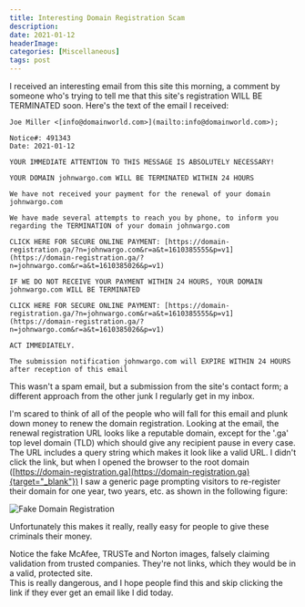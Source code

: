 ```yaml
---
title: Interesting Domain Registration Scam
description: 
date: 2021-01-12
headerImage: 
categories: [Miscellaneous]
tags: post
---
```


I received an interesting email from this site this morning, a comment by someone who's trying to tell me that this site's registration WILL BE TERMINATED soon. Here's the text of the email I received:

```text
Joe Miller <[info@domainworld.com>](mailto:info@domainworld.com>);

Notice#: 491343  
Date: 2021-01-12

YOUR IMMEDIATE ATTENTION TO THIS MESSAGE IS ABSOLUTELY NECESSARY!

YOUR DOMAIN johnwargo.com WILL BE TERMINATED WITHIN 24 HOURS

We have not received your payment for the renewal of your domain johnwargo.com

We have made several attempts to reach you by phone, to inform you regarding the TERMINATION of your domain johnwargo.com

CLICK HERE FOR SECURE ONLINE PAYMENT: [https://domain-registration.ga/?n=johnwargo.com&r=a&t=1610385555&p=v1](https://domain-registration.ga/?n=johnwargo.com&r=a&t=1610385026&p=v1)

IF WE DO NOT RECEIVE YOUR PAYMENT WITHIN 24 HOURS, YOUR DOMAIN johnwargo.com WILL BE TERMINATED

CLICK HERE FOR SECURE ONLINE PAYMENT: [https://domain-registration.ga/?n=johnwargo.com&r=a&t=1610385555&p=v1](https://domain-registration.ga/?n=johnwargo.com&r=a&t=1610385026&p=v1)

ACT IMMEDIATELY.

The submission notification johnwargo.com will EXPIRE WITHIN 24 HOURS after reception of this email
```

This wasn't a spam email, but a submission from the site's contact form; a different approach from the other junk I regularly get in my inbox.

I'm scared to think of all of the people who will fall for this email and plunk down money to renew the domain registration. Looking at the email, the renewal registration URL looks like a reputable domain, except for the '.ga' top level domain (TLD) which should give any recipient pause in every case. The URL includes a query string which makes it look like a valid URL. I didn't click the link, but when I opened the browser to the root domain ([https://domain-registration.ga](https://domain-registration.ga){target="_blank"}) I saw a generic page prompting visitors to re-register their domain for one year, two years, etc. as shown in the following figure:

![Fake Domain Registration](/images/2021/fake-domain-registration.png)

Unfortunately this makes it really, really easy for people to give these criminals their money.

Notice the fake McAfee, TRUSTe and Norton images, falsely claiming validation from trusted companies. They're not links, which they would be in a valid, protected site.  
This is really dangerous, and I hope people find this and skip clicking the link if they ever get an email like I did today.